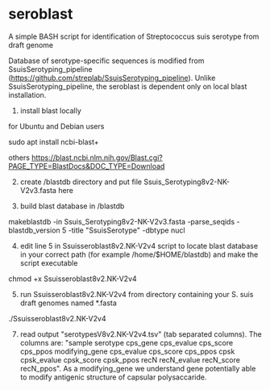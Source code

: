 # seroblast


A simple BASH script for identification of Streptococcus suis serotype from draft genome

Database of serotype-specific sequences is modified from SsuisSerotyping_pipeline (https://github.com/streplab/SsuisSerotyping_pipeline). Unlike SsuisSerotyping_pipeline, the seroblast is dependent only on local blast installation.

1. install blast locally

for Ubuntu and Debian users

sudo apt install ncbi-blast+

others https://blast.ncbi.nlm.nih.gov/Blast.cgi?PAGE_TYPE=BlastDocs&DOC_TYPE=Download

2. create /blastdb directory and put file Ssuis_Serotyping8v2-NK-V2v3.fasta here

3. build blast database in /blastdb

makeblastdb -in Ssuis_Serotyping8v2-NK-V2v3.fasta -parse_seqids -blastdb_version 5 -title "SsuisSerotype" -dbtype nucl

4. edit line 5 in Ssuisseroblast8v2.NK-V2v4 script to locate blast database in your correct path (for example /home/$HOME/blastdb) and make the script executable

chmod +x Ssuisseroblast8v2.NK-V2v4

5. run Ssuisseroblast8v2.NK-V2v4 from directory containing your S. suis draft genomes named *.fasta
   
./Ssuisseroblast8v2.NK-V2v4

7. read output "serotypesV8v2.NK-V2v4.tsv" (tab separated columns). The columns are: "sample	serotype	cps_gene	cps_evalue	cps_score	cps_ppos	modifying_gene	cps_evalue	cps_score	cps_ppos	cpsk	cpsk_evalue	cpsk_score	cpsk_ppos	recN	recN_evalue	recN_score	recN_ppos". As a modifying_gene we understand gene potentially able to modify antigenic structure of capsular polysaccaride.
